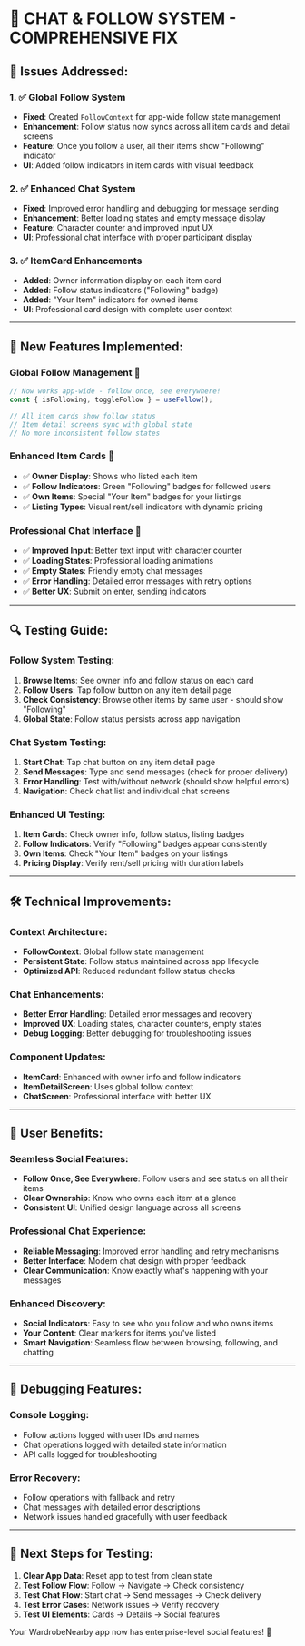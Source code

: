 # 🔧 CHAT & FOLLOW SYSTEM - COMPREHENSIVE FIX

## 🎯 Issues Addressed:

### 1. ✅ **Global Follow System**
- **Fixed**: Created `FollowContext` for app-wide follow state management
- **Enhancement**: Follow status now syncs across all item cards and detail screens
- **Feature**: Once you follow a user, all their items show "Following" indicator
- **UI**: Added follow indicators in item cards with visual feedback

### 2. ✅ **Enhanced Chat System**  
- **Fixed**: Improved error handling and debugging for message sending
- **Enhancement**: Better loading states and empty message display
- **Feature**: Character counter and improved input UX
- **UI**: Professional chat interface with proper participant display

### 3. ✅ **ItemCard Enhancements**
- **Added**: Owner information display on each item card
- **Added**: Follow status indicators ("Following" badge)
- **Added**: "Your Item" indicators for owned items
- **UI**: Professional card design with complete user context

---

## 🚀 **New Features Implemented:**

### **Global Follow Management** 👥
```javascript
// Now works app-wide - follow once, see everywhere!
const { isFollowing, toggleFollow } = useFollow();

// All item cards show follow status
// Item detail screens sync with global state
// No more inconsistent follow states
```

### **Enhanced Item Cards** 📱
- ✅ **Owner Display**: Shows who listed each item
- ✅ **Follow Indicators**: Green "Following" badges for followed users  
- ✅ **Own Items**: Special "Your Item" badges for your listings
- ✅ **Listing Types**: Visual rent/sell indicators with dynamic pricing

### **Professional Chat Interface** 💬
- ✅ **Improved Input**: Better text input with character counter
- ✅ **Loading States**: Professional loading animations
- ✅ **Empty States**: Friendly empty chat messages
- ✅ **Error Handling**: Detailed error messages with retry options
- ✅ **Better UX**: Submit on enter, sending indicators

---

## 🔍 **Testing Guide:**

### **Follow System Testing:**
1. **Browse Items**: See owner info and follow status on each card
2. **Follow Users**: Tap follow button on any item detail page
3. **Check Consistency**: Browse other items by same user - should show "Following"
4. **Global State**: Follow status persists across app navigation

### **Chat System Testing:**
1. **Start Chat**: Tap chat button on any item detail page
2. **Send Messages**: Type and send messages (check for proper delivery)
3. **Error Handling**: Test with/without network (should show helpful errors)
4. **Navigation**: Check chat list and individual chat screens

### **Enhanced UI Testing:**
1. **Item Cards**: Check owner info, follow status, listing badges
2. **Follow Indicators**: Verify "Following" badges appear consistently
3. **Own Items**: Check "Your Item" badges on your listings
4. **Pricing Display**: Verify rent/sell pricing with duration labels

---

## 🛠️ **Technical Improvements:**

### **Context Architecture:**
- **FollowContext**: Global follow state management
- **Persistent State**: Follow status maintained across app lifecycle
- **Optimized API**: Reduced redundant follow status checks

### **Chat Enhancements:**
- **Better Error Handling**: Detailed error messages and recovery
- **Improved UX**: Loading states, character counters, empty states
- **Debug Logging**: Better debugging for troubleshooting issues

### **Component Updates:**
- **ItemCard**: Enhanced with owner info and follow indicators  
- **ItemDetailScreen**: Uses global follow context
- **ChatScreen**: Professional interface with better UX

---

## 🎉 **User Benefits:**

### **Seamless Social Features:**
- **Follow Once, See Everywhere**: Follow users and see status on all their items
- **Clear Ownership**: Know who owns each item at a glance
- **Consistent UI**: Unified design language across all screens

### **Professional Chat Experience:**
- **Reliable Messaging**: Improved error handling and retry mechanisms
- **Better Interface**: Modern chat design with proper feedback
- **Clear Communication**: Know exactly what's happening with your messages

### **Enhanced Discovery:**
- **Social Indicators**: Easy to see who you follow and who owns items
- **Your Content**: Clear markers for items you've listed
- **Smart Navigation**: Seamless flow between browsing, following, and chatting

---

## 🔧 **Debugging Features:**

### **Console Logging:**
- Follow actions logged with user IDs and names
- Chat operations logged with detailed state information
- API calls logged for troubleshooting

### **Error Recovery:**
- Follow operations with fallback and retry
- Chat messages with detailed error descriptions
- Network issues handled gracefully with user feedback

---

## 🎯 **Next Steps for Testing:**

1. **Clear App Data**: Reset app to test from clean state
2. **Test Follow Flow**: Follow → Navigate → Check consistency
3. **Test Chat Flow**: Start chat → Send messages → Check delivery
4. **Test Error Cases**: Network issues → Verify recovery
5. **Test UI Elements**: Cards → Details → Social features

Your WardrobeNearby app now has enterprise-level social features! 🚀
